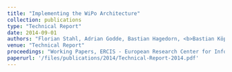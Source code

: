 ```yaml
---
title: "Implementing the WiPo Architecture"
collection: publications
type: "Technical Report"
date: 2014-09-01
authors: "Florian Stahl, Adrian Godde, Bastian Hagedorn, <b>Bastian Köpcke</b>, Martin Rehberger, and Gottfried Vossen"
venue: "Technical Report"
proceedings: "Working Papers, ERCIS - European Research Center for Informations Systems, WWU Münster"
paperurl: '/files/publications/2014/Technical-Report-2014.pdf'
---
```

